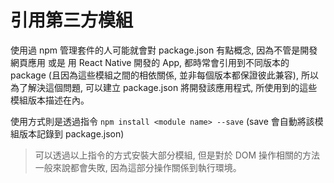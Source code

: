 # 引用第三方模組

使用過 npm 管理套件的人可能就會對 package.json 有點概念, 因為不管是開發網頁應用 或是 用 React Native 開發的 App, 都時常會引用到不同版本的 package (且因為這些模組之間的相依關係, 並非每個版本都保證彼此兼容), 所以為了解決這個問題, 可以建立 package.json 將開發該應用程式, 所使用到的這些模組版本描述在內。

使用方式則是透過指令 `npm install <module name> --save` (save 會自動將該模組版本記錄到 package.json)

> 可以透過以上指令的方式安裝大部分模組, 但是對於 DOM 操作相關的方法一般來說都會失敗, 因為這部分操作關係到執行環境。

